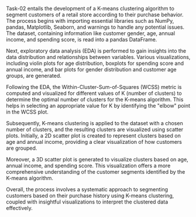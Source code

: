 Task-02 entails the development of a K-means clustering algorithm to segment customers of a retail store according to their purchase behavior. The process begins with importing essential libraries such as NumPy, pandas, Matplotlib, Seaborn, and warnings to handle any potential issues. The dataset, containing information like customer gender, age, annual income, and spending score, is read into a pandas DataFrame.

Next, exploratory data analysis (EDA) is performed to gain insights into the data distribution and relationships between variables. Various visualizations, including violin plots for age distribution, boxplots for spending score and annual income, and bar plots for gender distribution and customer age groups, are generated.

Following the EDA, the Within-Cluster-Sum-of-Squares (WCSS) metric is computed and visualized for different values of K (number of clusters) to determine the optimal number of clusters for the K-means algorithm. This helps in selecting an appropriate value for K by identifying the "elbow" point in the WCSS plot.

Subsequently, K-means clustering is applied to the dataset with a chosen number of clusters, and the resulting clusters are visualized using scatter plots. Initially, a 2D scatter plot is created to represent clusters based on age and annual income, providing a clear visualization of how customers are grouped.

Moreover, a 3D scatter plot is generated to visualize clusters based on age, annual income, and spending score. This visualization offers a more comprehensive understanding of the customer segments identified by the K-means algorithm.

Overall, the process involves a systematic approach to segmenting customers based on their purchase history using K-means clustering, coupled with insightful visualizations to interpret the clustered data effectively.
